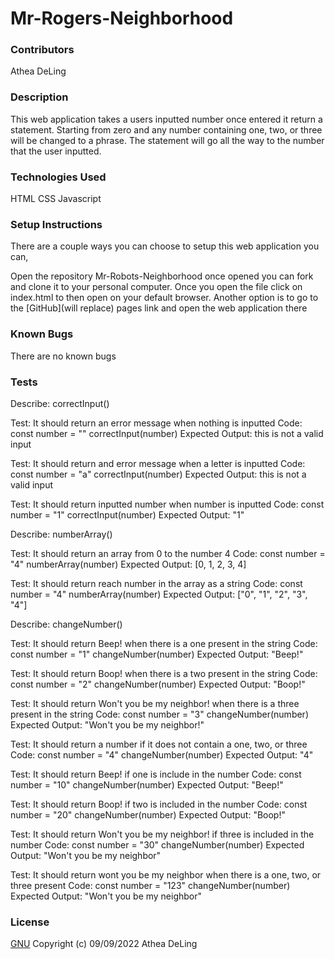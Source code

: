 # Mr-Rogers-Neighborhood
### Contributors
Athea DeLing
### Description
This web application takes a users inputted number once entered it return a statement. Starting from zero and any number containing one, two, or three will be changed to a phrase. The statement will go all the way to the number that the user inputted.
### Technologies Used
HTML
CSS
Javascript
### Setup Instructions
There are a couple ways you can choose to setup this web application you can,

Open the repository Mr-Robots-Neighborhood once opened you can fork and clone it to your personal computer.
Once you open the file click on index.html to then open on your default browser.
Another option is to go to the [GitHub](will replace) pages link and open the web application there
### Known Bugs
There are no known bugs
### Tests
Describe: correctInput()
 
Test: It should return an error message when nothing is inputted
Code:
const number = ""
correctInput(number)
Expected Output: this is not a valid input

Test: It should return and error message when a letter is inputted
Code:
const number = "a"
correctInput(number)
Expected Output: this is not a valid input

Test: It should return inputted number when number is inputted
Code:
const number = "1"
correctInput(number)
Expected Output: "1"

Describe: numberArray()

Test: It should return an array from 0 to the number 4
Code:
const number = "4"
numberArray(number)
Expected Output: [0, 1, 2, 3, 4]

Test: It should return reach number in the array as a string
Code:
const number = "4"
numberArray(number)
Expected Output: ["0", "1", "2", "3", "4"]

Describe: changeNumber()

Test: It should return Beep! when there is a one present in the string
Code:
const number = "1"
changeNumber(number)
Expected Output: "Beep!"

Test: It should return Boop! when there is a two present in the string
Code:
const number = "2"
changeNumber(number)
Expected Output: "Boop!"

Test: It should return Won't you be my neighbor! when there is a three present in the string
Code:
const number = "3"
changeNumber(number)
Expected Output: "Won't you be my neighbor!"

Test: It should return a number if it does not contain a one, two, or three
Code:
const number = "4"
changeNumber(number)
Expected Output: "4"

Test: It should return Beep! if one is include in the number
Code:
const number = "10"
changeNumber(number)
Expected Output: "Beep!"

Test: It should return Boop! if two is included in the number
Code:
const number = "20"
changeNumber(number)
Expected Output: "Boop!"

Test: It should return Won't you be my neighbor! if three is included in the number
Code:
const number = "30"
changeNumber(number)
Expected Output: "Won't you be my neighbor"

Test: It should return wont you be my neighbor when there is a one, two, or three present
Code:
const number = "123"
changeNumber(number)
Expected Output: "Won't you be my neighbor"
### License
[GNU](https://choosealicense.com/licenses/gpl-3.0/) Copyright (c) 09/09/2022 Athea DeLing